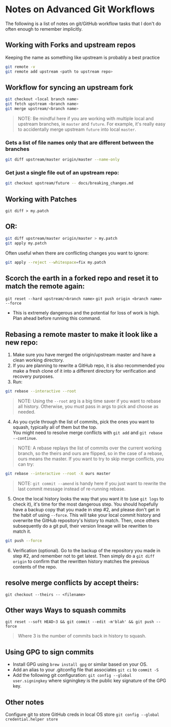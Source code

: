 # Notes on Advanced Git Workflows
The following is a list of notes on git/GitHub workflow tasks that I don't do often enough to remember implicitly.

## Working with Forks and upstream repos
Keeping the name as something like upstream is probably a best practice
```bash
git remote -v
git remote add upstream <path to upstream repo>
```

## Workflow for syncing an upstream fork
```bash
git checkout <local branch name>
git fetch upstream <branch name>
git merge upstream/<branch name>
```
>NOTE: 
>Be mindful here if you are working with multiple local and upstream branches, ie `master` and `future`.  For example, it's really easy to accidentally merge upstream `future` into local `master`.  

### Gets a list of file names only that are different between the branches
```bash
git diff upstream/master origin/master --name-only
```

### Get just a single file out of an upstream repo:
```bash
git checkout upstream/future -- docs/breaking_changes.md
```

## Working with Patches
`git diff > my.patch`
## OR: 
```bash
git diff upstream/master origin/master > my.patch
git apply my.patch
```
Often useful when there are conflicting changes you want to ignore:
```bash
git apply --reject --whitespace=fix my.patch
```

## Scorch the earth in a forked repo and reset it to match the remote again:
`git reset --hard upstream/<branch name>`
`git push origin <branch name> --force`
* This is extremely dangerous and the potential for loss of work is high.  Plan ahead before running this command.

## Rebasing a remote master to make it look like a new repo:
1.  Make sure you have merged the origin/upstream master and have a clean working directory.  
2.  If you are planning to rewrite a GitHub repo, it is also recommended you make a fresh clone of it into a different directory for verification and recovery purposes.  
3. Run:
```bash
git rebase --interactive --root
```

>NOTE: 
>Using the `--root` arg is a big time saver if you want to rebase all history.  Otherwise, you must pass in args to pick and choose as needed.

4.  As you cycle through the list of commits, pick the ones you want to squash, typically all of them but the top.  
You might need to resolve merge conflicts with `git add` and `git rebase --continue`.  

>NOTE:
> A rebase replays the list of commits over the current working branch, so the theirs and ours are flipped, so in the case of a rebase, ours means the master.  If you want to try to skip merge conflicts, you can try:
```bash
git rebase --interactive --root -X ours master
```

>NOTE:
> `git commit --amend` is handy here if you just want to rewrite the last commit message instead of re-running rebase.

5.  Once the local history looks the way that you want it to (use `git logs` to check it), it's time for the most dangerous step.  You should hopefully have a backup copy that you made in step #2, and please don't get in the habit of using `--force`.  This will take your local commit history and overwrite the GitHub repository's history to match.  Then, once others subsequently do a git pull, their version lineage will be rewritten to match it.  
```bash
git push --force
```
6.  Verification (optional).  Go to the backup of the repository you made in step #2, and remember not to get latest.  Then simply do a `git diff origin` to confirm that the rewritten history matches the previous contents of the repo.  

## resolve merge conflicts by accept theirs:
`git checkout --theirs -- <filename>`

## Other ways Ways to squash commits
`git reset --soft HEAD~3 && git commit --edit -m'blah' && git push --force`
> Where 3 is the number of commits back in history to squash.

## Using GPG to sign commits
* Install GPG using `brew install gpg` or similar based on your OS.
* Add an alias to your .gitconfig file that associates `git ci` to `commit -S`
* Add the following git configuration: `git config --global user.signingkey` where signingkey is the public key signature of the GPG key. 

## Other notes
Configure git to store GitHub creds in local OS store
`git config --global credential.helper store`
